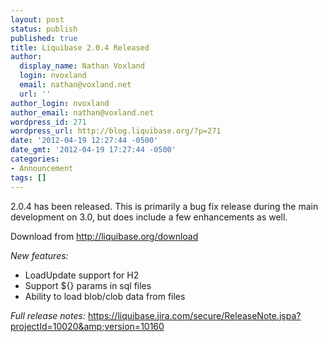 ```yaml
---
layout: post
status: publish
published: true
title: Liquibase 2.0.4 Released
author:
  display_name: Nathan Voxland
  login: nvoxland
  email: nathan@voxland.net
  url: ''
author_login: nvoxland
author_email: nathan@voxland.net
wordpress_id: 271
wordpress_url: http://blog.liquibase.org/?p=271
date: '2012-04-19 12:27:44 -0500'
date_gmt: '2012-04-19 17:27:44 -0500'
categories:
- Announcement
tags: []
---
```



2.0.4 has been released. This is primarily a bug fix release during the main development on 3.0, but does include a few  enhancements as well.


Download from <a href="http://liquibase.org/download">http://liquibase.org/download</a>


*New features:*


- LoadUpdate support for H2
- Support ${} params in sql files
- Ability to load blob/clob data from files






*Full release notes:* <a href="https://liquibase.jira.com/secure/ReleaseNote.jspa?projectId=10020&amp;version=10160">https://liquibase.jira.com/secure/ReleaseNote.jspa?projectId=10020&amp;version=10160</a>
